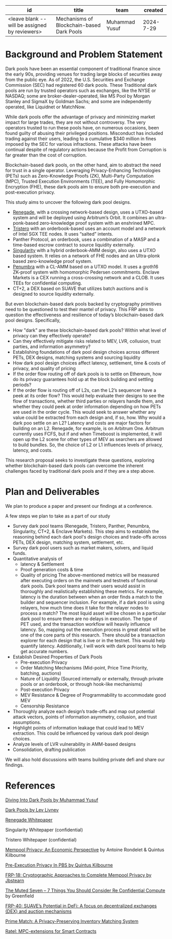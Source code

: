 | id | title | team | created |
| --- | --- | --- | --- |
| <leave blank -- will be assigned by reviewers> | Mechanisms of Blockchain-based Dark Pools | Muhammad Yusuf | 2024-7-29 |

# **Background and Problem Statement**

Dark pools have been an essential component of traditional finance since the early 90s, providing venues for trading large blocks of securities away from the public eye. As of 2022, the U.S. Securities and Exchange Commission (SEC) had registered 60 dark pools. These Traditional dark pools are run by trusted operators such as exchanges, like the NYSE or NASDAQ; some are broker-dealer-operated, like MS Pool by Morgan Stanley and SigmaX by Goldman Sachs; and some are independently operated, like Liquidnet or MatchNow.

While dark pools offer the advantage of privacy and minimizing market impact for large trades, they are not without controversy. The very operators trusted to run these pools have, on numerous occasions, been found guilty of abusing their privileged positions. Misconduct has included trading against their users, leading to a cumulative $340 million in fines imposed by the SEC for various infractions. These attacks have been continual despite of regulatory actions because the Profit from Corruption is far greater than the cost of corruption.

Blockchain-based dark pools, on the other hand, aim to abstract the need for trust in a single operator. Leveraging Privacy-Enhancing Technologies (PETs) such as Zero-Knowledge Proofs (ZK), Multi-Party Computation (MPC), Trusted Execution Environments (TEE), and Fully Homomorphic Encryption (FHE), these dark pools aim to ensure both pre-execution and post-execution privacy.

This study aims to uncover the following dark pool designs.

- [Renegade](https://renegade.fi/), with a crossing network-based design, uses a UTXO-based system and will be deployed using Arbitrum’s Orbit. It combines an ultra-ponk-based zero-knowledge proof system with an enshrined MPC.
- [Tristero](https://www.tristero.xyz/) with an orderbook-based uses an account model and a network of Intel SGX TEE nodes. It uses “salted” intents.
- Panther Protocol, an orderbook, uses a combination of a MASP and a time-based escrow contract to source liquidity externally.
- [Singularity](https://www.thesingularity.network/) with a hybrid orderbook-AMM design, also uses a UTXO based system. It relies on a network of FHE nodes and an Ultra-plonk based zero-knowledge proof system.
- [Penumbra](https://penumbra.zone/) with a CL-AMM based on a UTXO model. It uses a groth16 ZK-proof system with homomorphic Pedersen commitments.
Enclave Markets is a CEX running a cross-crossing network and a CLOB. It uses TEEs for confidential computing.
- CT+2, a DEX based on SUAVE that utilizes batch auctions and is designed to source liquidity externally.

But even blockchain-based dark pools backed by cryptography primitives need to be questioned to test their mantel of privacy. This FRP aims to question the effectiveness and resilience of today’s blockchain-based dark pool designs. Specifically,

- How "dark" are these blockchain-based dark pools? Within what level of privacy can they effectively operate?
- Can they effectively mitigate risks related to MEV, LVR, collusion, trust parties, and information asymmetry?
- Establishing foundations of dark pool design choices across different PETs, DEX designs, matching systems and sourcing liquidity
- How dark pool design choices affect latency, settlement, time & costs of privacy, and quality of pricing
- If the order flow routing off of dark pools is to settle on Ethereum, how do its privacy guarantees hold up at the block building and settling periods?
- If the order flow is routing off of L2s, can the L2’s sequencer have a peek at its order flow?
This would help evaluate their designs to see the flow of transactions, whether third parties or relayers handle them, and whether they could peek at order information depending on how PETs are used in the order cycle.
This would seek to answer whether any value could be extracted from each design and, if so, how.
Why would a dark poo settle on an L2? Latency and costs are major factors for building on an L2. Renegade, for example, is on Arbitrum One. Arbitrum currently uses FCFS, but if and when Timeboost is implemented, it will open up the L2 scene for other types of MEV as searchers are allowed to build bundles.
So, the choice of L2 or L1 influences levels of privacy, latency, and costs.

This research proposal seeks to investigate these questions, exploring whether blockchain-based dark pools can overcome the inherent challenges faced by traditional dark pools and if they are a step above.

# **Plan and Deliverables**

We plan to produce a paper and present our findings at a conference.

A few steps we plan to take as a part of our study

- Survey dark pool teams (Renegade, Tristero, Panther, Penumbra, Singularity, CT+2, & Enclave Markets). This step aims to establish the reasoning behind each dark pool's design choices and trade-offs across PETs, DEX design, matching system, settlement, etc.
- Survey dark pool users such as market makers, solvers, and liquid funds.
- Quantitative analysis of
    - latency & Settlement
    - Proof generation costs & time
    - Quality of pricing
    The above-mentioned metrics will be measured after executing orders on the mainnets and testnets of functional dark pools. Dark pool teams and their users would assist in thoroughly and realistically establishing these metrics.
    For example, latency is the duration between when an order finds a match to the builder and sequencer inclusion.
    For example, if a dark pool is using relayers, how much time does it take for the relayer nodes to process a match?
    The most liquid asset will be chosen in a particular dark pool to ensure there are no delays in execution.
    The type of PET used, and the transaction workflow will heavily influence latency. So, mapping out the execution process in great detail will be one of the core parts of this research.
    There should be a transaction explorer for each design that is live or in the testnet. This would help quantify latency. Additionally, I will work with dark pool teams to help get accurate numbers.
- Establish Desired Properties of Dark Pools
    - Pre-execution Privacy
    - Order Matching Mechanisms (Mid-point, Price Time Priority, batching, auctions)
    - Nature of Liquidity (Sourced internally or externally, through private pools or an orderbook, or through hook-like mechanisms)
    - Post-execution Privacy
    - MEV Resistance & Degree of Programmability to accommodate good MEV
    - Censorship Resistance
- Thoroughly analyze each design’s trade-offs and map out potential attack vectors, points of information asymmetry, collusion, and trust assumptions.
- Highlight points of information leakage that could lead to MEV extraction. This could be influenced by various dark pool design choices.
- Analyze levels of LVR vulnerability in AMM-based designs
- Consolidation, drafting publication

We will also hold discussions with teams building private defi and share our findings.

# **References**

[Diving Into Dark Pools by Muhammad Yusuf](https://distributedresearch.substack.com/p/diving-into-dark-pools)

[Dark Pools by Lev Livnev](https://lev.liv.nev.org.uk/darkpools/)

[Renegade Whitepaper](https://renegade.fi/whitepaper.pdf)

Singularity Whitepaper (confidential)

Tristero Whitepaper (confidential)

[Mempool Privacy: An Economic Perspective](https://arxiv.org/abs/2307.10878) by Antoine Rondelet & Quintus Kilbourne

[Pre-Execution Privacy In PBS by Quintus Kilbourne](https://collective.flashbots.net/t/pre-execution-privacy-in-pbs/2035)

[FRP-18: Cryptographic Approaches to Complete Mempool Privacy by Jbstearn](https://collective.flashbots.net/t/frp-18-cryptographic-approaches-to-complete-mempool-privacy/1210)

[The Muted Seven – 7 Things You Should Consider Re Confidential Compute](https://greenfield.xyz/2024/07/04/the-muted-seven-7-things-you-should-consider-re-confidential-compute/) by Greenfield

[FRP-40: SUAVE’s Potential in DeFi: A focus on decentralized exchanges (DEX) and auction mechanisms](https://collective.flashbots.net/t/frp-40-suave-s-potential-in-defi-a-focus-on-decentralized-exchanges-dex-and-auction-mechanisms/3204)

[Prime Match: A Privacy-Preserving Inventory Matching System](https://www.usenix.org/system/files/usenixsecurity23-polychroniadou.pdf)

[Ratel: MPC-extensions for Smart Contracts](https://eprint.iacr.org/2023/1909.pdf)
